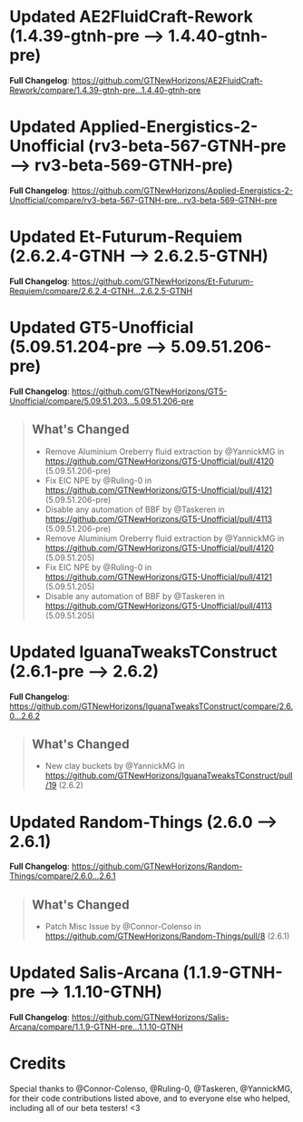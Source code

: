 # Updated AE2FluidCraft-Rework (1.4.39-gtnh-pre -->  1.4.40-gtnh-pre)
**Full Changelog**: https://github.com/GTNewHorizons/AE2FluidCraft-Rework/compare/1.4.39-gtnh-pre...1.4.40-gtnh-pre

# Updated Applied-Energistics-2-Unofficial (rv3-beta-567-GTNH-pre -->  rv3-beta-569-GTNH-pre)
**Full Changelog**: https://github.com/GTNewHorizons/Applied-Energistics-2-Unofficial/compare/rv3-beta-567-GTNH-pre...rv3-beta-569-GTNH-pre

# Updated Et-Futurum-Requiem (2.6.2.4-GTNH -->  2.6.2.5-GTNH)
**Full Changelog**: https://github.com/GTNewHorizons/Et-Futurum-Requiem/compare/2.6.2.4-GTNH...2.6.2.5-GTNH

# Updated GT5-Unofficial (5.09.51.204-pre -->  5.09.51.206-pre)
**Full Changelog**: https://github.com/GTNewHorizons/GT5-Unofficial/compare/5.09.51.203...5.09.51.206-pre
>## What's Changed
> * Remove Aluminium Oreberry fluid extraction by @YannickMG in https://github.com/GTNewHorizons/GT5-Unofficial/pull/4120 (5.09.51.206-pre)
> * Fix EIC NPE by @Ruling-0 in https://github.com/GTNewHorizons/GT5-Unofficial/pull/4121 (5.09.51.206-pre)
> * Disable any automation of BBF by @Taskeren in https://github.com/GTNewHorizons/GT5-Unofficial/pull/4113 (5.09.51.206-pre)
> * Remove Aluminium Oreberry fluid extraction by @YannickMG in https://github.com/GTNewHorizons/GT5-Unofficial/pull/4120 (5.09.51.205)
> * Fix EIC NPE by @Ruling-0 in https://github.com/GTNewHorizons/GT5-Unofficial/pull/4121 (5.09.51.205)
> * Disable any automation of BBF by @Taskeren in https://github.com/GTNewHorizons/GT5-Unofficial/pull/4113 (5.09.51.205)
>

# Updated IguanaTweaksTConstruct (2.6.1-pre -->  2.6.2)
**Full Changelog**: https://github.com/GTNewHorizons/IguanaTweaksTConstruct/compare/2.6.0...2.6.2
>## What's Changed
> * New clay buckets by @YannickMG in https://github.com/GTNewHorizons/IguanaTweaksTConstruct/pull/19 (2.6.2)
>

# Updated Random-Things (2.6.0 -->  2.6.1)
**Full Changelog**: https://github.com/GTNewHorizons/Random-Things/compare/2.6.0...2.6.1
>## What's Changed
> * Patch Misc Issue by @Connor-Colenso in https://github.com/GTNewHorizons/Random-Things/pull/8 (2.6.1)
>

# Updated Salis-Arcana (1.1.9-GTNH-pre -->  1.1.10-GTNH)
**Full Changelog**: https://github.com/GTNewHorizons/Salis-Arcana/compare/1.1.9-GTNH-pre...1.1.10-GTNH

# Credits
Special thanks to @Connor-Colenso, @Ruling-0, @Taskeren, @YannickMG, for their code contributions listed above, and to everyone else who helped, including all of our beta testers! <3